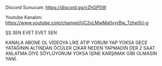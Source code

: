 
Discord Sunucum: https://discord.gg/vZhGP5W

Youtube Kanalım: https://www.youtube.com/channel/UC2yLMwMa0vyrBw_Tzhe0U-g

ŞŞ SEN EVET EVET SEN 

KANALA ABONE OL VİDEOYA LİKE ATIP YORUM YAP YOKSA GECE YATAĞININ ALTINDAN ÖCÜLER ÇIKAR NEDEN YAPMADIN DER 2 SAAT
ANLATMA DİYE SÖYLÜYORUM YOKSA İŞİNE KARŞIMAK GİBİ OLMASIN YANİ.